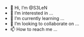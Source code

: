 - 👋 Hi, I’m @S3LeN
- 👀 I’m interested in ...
- 🌱 I’m currently learning ...
- 💞️ I’m looking to collaborate on ...
- 📫 How to reach me ...

<!---
S3LeN/S3LeN is a ✨ special ✨ repository because its `README.md` (this file) appears on your GitHub profile.
You can click the Preview link to take a look at your changes.
--->
